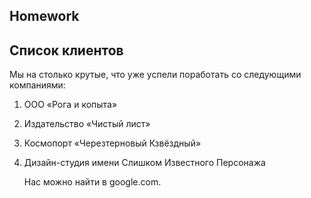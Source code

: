 
## Homework

## Список клиентов

Мы на столько крутые, что уже успели поработать со следующими компаниями:


1. ООО «Рога и копыта»
   
2. Издательство «Чистый лист»
   
3. Космопорт «Черезтерновый Кзвёздный»
   
4. Дизайн-студия имени Слишком Известного Персонажа
   

   Нас можно найти в google.com.